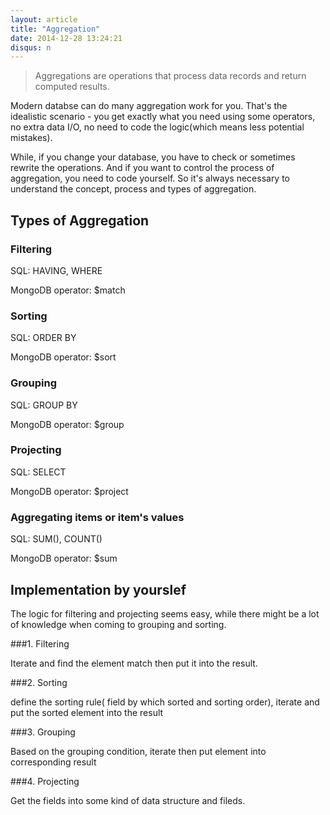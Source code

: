 ```yaml
---
layout: article
title: "Aggregation"
date: 2014-12-28 13:24:21
disqus: n
---
```


> Aggregations are operations that process data records and return computed results.

Modern databse can do many aggregation work for you. That's the idealistic scenario - you get exactly what you need using some operators, no extra data I/O, no need to code the logic(which means less potential mistakes).

While, if you change your database, you have to check or sometimes rewrite the operations. And if you want to control the process of aggregation, you need to code yourself. So it's always necessary to understand the concept, process and types of aggregation.

## Types of Aggregation

### Filtering

SQL: HAVING, WHERE

MongoDB operator: $match


### Sorting

SQL: ORDER BY

MongoDB operator: $sort

### Grouping

SQL: GROUP BY

MongoDB operator: $group

### Projecting

SQL: SELECT

MongoDB operator: $project

### Aggregating items or item's values

SQL: SUM(), COUNT()

MongoDB operator: $sum

## Implementation by yourslef

The logic for filtering and projecting seems easy, while there might be a lot of knowledge when coming to grouping and sorting.

###1. Filtering

Iterate and find the element match then put it into the result.

###2. Sorting

define the sorting rule( field by which sorted and sorting order), iterate and put the sorted element into the result

###3. Grouping

Based on the grouping condition, iterate then put element into corresponding result

###4. Projecting

Get the fields into some kind of data structure and fileds.
